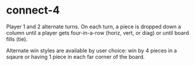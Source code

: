 # connect-4
Player 1 and 2 alternate turns. On each turn, a piece is dropped down a column until a player gets four-in-a-row (horiz, vert, or diag) or until board fills (tie).

Alternate win styles are available by user choice: win by 4 pieces in a sqaure or having 1 piece in each far corner of the board.
